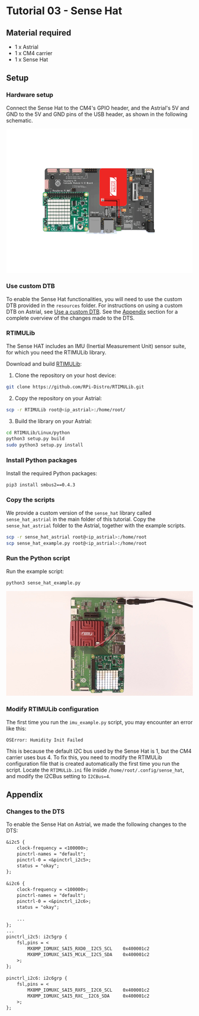 # Tutorial 03 - Sense Hat
## Material required
* 1 x Astrial
* 1 x CM4 carrier
* 1 x Sense Hat

## Setup
### Hardware setup
Connect the Sense Hat to the CM4's GPIO header, and the Astrial's 5V and GND to the 5V and GND pins of the USB header, as shown in the following schematic.

![Schematic](images/schematic.png)

### Use custom DTB
To enable the Sense Hat functionalities, you will need to use the custom DTB provided in the `resources` folder.
For instructions on using a custom DTB on Astrial, see [Use a custom DTB](./../README.md#use-a-custom-dtb).
See the [Appendix](#appendix) section for a complete overview of the changes made to the DTS.

### RTIMULib
The Sense HAT includes an IMU (Inertial Measurement Unit) sensor suite, for which you need the RTIMULib library.

Download and build [RTIMULib](https://github.com/RPi-Distro/RTIMULib/tree/master/Linux/python):
1. Clone the repository on your host device:
```sh
git clone https://github.com/RPi-Distro/RTIMULib.git
```
2. Copy the repository on your Astrial:
```sh
scp -r RTIMULib root@<ip_astrial>:/home/root/
```
3. Build the library on your Astrial:
```sh
cd RTIMULib/Linux/python
python3 setup.py build
sudo python3 setup.py install
```

### Install Python packages
Install the required Python packages:
```sh
pip3 install smbus2==0.4.3
```

### Copy the scripts
We provide a custom version of the `sense_hat` library called `sense_hat_astrial` in the main folder of this tutorial.
Copy the `sense_hat_astrial` folder to the Astrial, together with the example scripts.
```sh
scp -r sense_hat_astrial root@<ip_astrial>:/home/root
scp sense_hat_example.py root@<ip_astrial>:/home/root
```

### Run the Python script
Run the example script:
```sh
python3 sense_hat_example.py
```

![Photo](images/photo.jpg)

### Modify RTIMULib configuration
The first time you run the `imu_example.py` script, you may encounter an error like this:
```
OSError: Humidity Init Failed
```

This is because the default I2C bus used by the Sense Hat is 1, but the CM4 carrier uses bus 4.
To fix this, you need to modify the RTIMULib configuration file that is created automatically the first time you run the script.
Locate the `RTIMULib.ini` file inside `/home/root/.config/sense_hat`, and modify the I2CBus setting to `I2CBus=4`.

## Appendix
### Changes to the DTS
To enable the Sense Hat on Astrial, we made the following changes to the DTS:
```dts
&i2c5 {
    clock-frequency = <100000>;
    pinctrl-names = "default";
    pinctrl-0 = <&pinctrl_i2c5>;
    status = "okay";
};

&i2c6 {
    clock-frequency = <100000>;
    pinctrl-names = "default";
    pinctrl-0 = <&pinctrl_i2c6>;
    status = "okay";

    ...
};
...
pinctrl_i2c5: i2c5grp {
    fsl,pins = <
        MX8MP_IOMUXC_SAI5_RXD0__I2C5_SCL	0x400001c2
        MX8MP_IOMUXC_SAI5_MCLK__I2C5_SDA	0x400001c2
    >;
};

pinctrl_i2c6: i2c6grp {
    fsl,pins = <
        MX8MP_IOMUXC_SAI5_RXFS__I2C6_SCL	0x400001c2
        MX8MP_IOMUXC_SAI5_RXC__I2C6_SDA	    0x400001c2
    >;
};
```